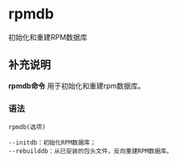 rpmdb
===

初始化和重建RPM数据库

## 补充说明

**rpmdb命令** 用于初始化和重建rpm数据库。

### 语法  

```
rpmdb(选项)
```

  

```
--initdb：初始化RPM数据库；
--rebuilddb：从已安装的包头文件，反向重建RPM数据库。
```


